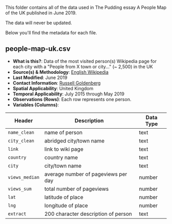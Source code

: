 This folder contains all of the data used in The Pudding essay A People Map of the UK published in June 2019.

The data will never be updated.

Below you'll find the metadata for each file.

## people-map-uk.csv

-   **What is this?**: Data of the most visited person(s) Wikipedia page for each city with a "People from X town or city..." (~ 2,500) in the UK
-   **Source(s) & Methodology**: [English Wikipedia](https://en.wikipedia.org)
-   **Last Modified**: June 2019
-   **Contact Information**: [Russell Goldenberg](mailto:russell@pudding.cool)
-   **Spatial Applicability**: United Kingdom
-   **Temporal Applicability**: July 2015 through May 2019
-   **Observations (Rows)**: Each row represents one person.
-   **Variables (Columns)**:

| Header | Description | Data Type |
| --- | --- | --- |
| `name_clean` | name of person | text |
| `city_clean` | abridged city/town name | text |
| `link` | link to wiki page | text |
| `country` | country name | text |
| `city` | city/town name | text |
| `views_median` | average number of pageviews per day | number |
| `views_sum` | total number of pageviews | number |
| `lat` | latitude of place | number |
| `lng` | longitude of place | number |
| `extract` | 200 character description of person | text |